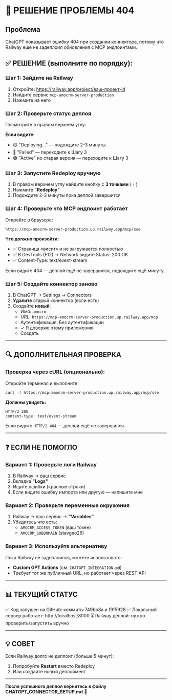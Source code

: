 # 🚨 РЕШЕНИЕ ПРОБЛЕМЫ 404

## Проблема
ChatGPT показывает ошибку 404 при создании коннектора, потому что Railway ещё не задеплоил обновления с MCP эндпоинтами.

## ✅ РЕШЕНИЕ (выполните по порядку):

### Шаг 1: Зайдите на Railway

1. Откройте: https://railway.app/project/ваш-проект-id
2. Найдите сервис `mcp-amocrm-server-production`
3. Нажмите на него

### Шаг 2: Проверьте статус деплоя

Посмотрите в правом верхнем углу:

**Если видите:**
- 🟡 "Deploying..." — подождите 2-3 минуты
- 🔴 "Failed" — переходите к Шагу 3
- 🟢 "Active" но старая версия — переходите к Шагу 3

### Шаг 3: Запустите Redeploy вручную

1. В правом верхнем углу найдите кнопку с **3 точками** (⋮)
2. Нажмите **"Redeploy"**
3. Подождите 2-3 минуты пока деплой завершится

### Шаг 4: Проверьте что MCP эндпоинт работает

Откройте в браузере:
```
https://mcp-amocrm-server-production.up.railway.app/mcp/sse
```

**Что должно произойти:**
- ✅ Страница «висит» и не загружается полностью
- ✅ В DevTools (F12) → Network видите Status: 200 OK
- ✅ Content-Type: text/event-stream

Если видите 404 — деплой ещё не завершился, подождите ещё минуту.

### Шаг 5: Создайте коннектор заново

1. В ChatGPT → Settings → Connectors
2. **Удалите** старый коннектор (если есть)
3. Создайте **новый**:
   - Имя: `amocrm`
   - URL: `https://mcp-amocrm-server-production.up.railway.app/mcp`
   - Аутентификация: Без аутентификации
   - ✓ Я доверяю этому приложению
   - Создать

---

## 🔍 ДОПОЛНИТЕЛЬНАЯ ПРОВЕРКА

### Проверка через cURL (опционально):

Откройте терминал и выполните:

```bash
curl -I https://mcp-amocrm-server-production.up.railway.app/mcp/sse
```

**Должны увидеть:**
```
HTTP/2 200 
content-type: text/event-stream
```

Если видите `HTTP/2 404` — деплой ещё не завершился.

---

## ❓ ЕСЛИ НЕ ПОМОГЛО

### Вариант 1: Проверьте логи Railway

1. В Railway → ваш сервис
2. Вкладка **"Logs"**
3. Ищите ошибки (красные строки)
4. Если видите ошибку импорта или другую — напишите мне

### Вариант 2: Проверьте переменные окружения

1. Railway → ваш сервис → **"Variables"**
2. Убедитесь что есть:
   - `AMOCRM_ACCESS_TOKEN` (ваш токен)
   - `AMOCRM_SUBDOMAIN` (stavgeo26)

### Вариант 3: Используйте альтернативу

Пока Railway не задеплоился, можете использовать:
- **Custom GPT Actions** (см. `CHATGPT_INTEGRATION.md`)
- Требует тот же публичный URL, но работает через REST API

---

## 📊 ТЕКУЩИЙ СТАТУС

✅ Код запушен на GitHub: коммиты 749bb8a и f9f5928
✅ Локальный сервер работает: http://localhost:8000
⏳ Railway деплой: нужно проверить/запустить вручно

---

## 💡 СОВЕТ

Если Railway долго не деплоит (больше 5 минут):
1. Попробуйте **Restart** вместо Redeploy
2. Или создайте новый деплоймент

---

**После успешного деплоя вернитесь к файлу CHATGPT_CONNECTOR_SETUP.md** 📖



